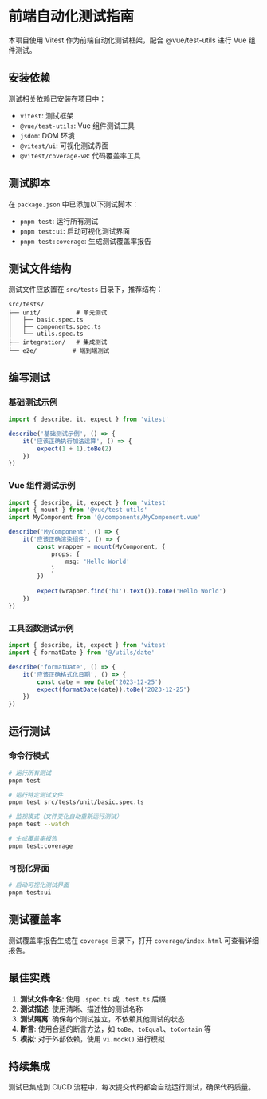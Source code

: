# 前端自动化测试指南

本项目使用 Vitest 作为前端自动化测试框架，配合 @vue/test-utils 进行 Vue 组件测试。

## 安装依赖

测试相关依赖已安装在项目中：

- `vitest`: 测试框架
- `@vue/test-utils`: Vue 组件测试工具
- `jsdom`: DOM 环境
- `@vitest/ui`: 可视化测试界面
- `@vitest/coverage-v8`: 代码覆盖率工具

## 测试脚本

在 `package.json` 中已添加以下测试脚本：

- `pnpm test`: 运行所有测试
- `pnpm test:ui`: 启动可视化测试界面
- `pnpm test:coverage`: 生成测试覆盖率报告

## 测试文件结构

测试文件应放置在 `src/tests` 目录下，推荐结构：

```
src/tests/
├── unit/          # 单元测试
│   ├── basic.spec.ts
│   ├── components.spec.ts
│   └── utils.spec.ts
├── integration/   # 集成测试
└── e2e/          # 端到端测试
```

## 编写测试

### 基础测试示例

```typescript
import { describe, it, expect } from 'vitest'

describe('基础测试示例', () => {
    it('应该正确执行加法运算', () => {
        expect(1 + 1).toBe(2)
    })
})
```

### Vue 组件测试示例

```typescript
import { describe, it, expect } from 'vitest'
import { mount } from '@vue/test-utils'
import MyComponent from '@/components/MyComponent.vue'

describe('MyComponent', () => {
    it('应该正确渲染组件', () => {
        const wrapper = mount(MyComponent, {
            props: {
                msg: 'Hello World'
            }
        })
        
        expect(wrapper.find('h1').text()).toBe('Hello World')
    })
})
```

### 工具函数测试示例

```typescript
import { describe, it, expect } from 'vitest'
import { formatDate } from '@/utils/date'

describe('formatDate', () => {
    it('应该正确格式化日期', () => {
        const date = new Date('2023-12-25')
        expect(formatDate(date)).toBe('2023-12-25')
    })
})
```

## 运行测试

### 命令行模式

```bash
# 运行所有测试
pnpm test

# 运行特定测试文件
pnpm test src/tests/unit/basic.spec.ts

# 监视模式（文件变化自动重新运行测试）
pnpm test --watch

# 生成覆盖率报告
pnpm test:coverage
```

### 可视化界面

```bash
# 启动可视化测试界面
pnpm test:ui
```

## 测试覆盖率

测试覆盖率报告生成在 `coverage` 目录下，打开 `coverage/index.html` 可查看详细报告。

## 最佳实践

1. **测试文件命名**: 使用 `.spec.ts` 或 `.test.ts` 后缀
2. **测试描述**: 使用清晰、描述性的测试名称
3. **测试隔离**: 确保每个测试独立，不依赖其他测试的状态
4. **断言**: 使用合适的断言方法，如 `toBe`、`toEqual`、`toContain` 等
5. **模拟**: 对于外部依赖，使用 `vi.mock()` 进行模拟

## 持续集成

测试已集成到 CI/CD 流程中，每次提交代码都会自动运行测试，确保代码质量。
